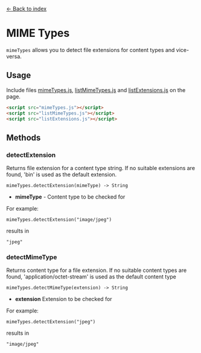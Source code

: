 [← Back to index](../README.md#index)

# MIME Types

`mimeTypes` allows you to detect file extensions for content types and vice-versa.

## Usage

Include files [mimeTypes.js](mimeFunctions/mimeTypes.js), [listMimeTypes.js](mimeFunctions/listMimeTypes.js) and [listExtensions.js](mimeFunctions/listExtensions.js) on the page.

```html
<script src="mimeTypes.js"></script>
<script src="listMimeTypes.js"></script>
<script src="listExtensions.js"></script>
```

## Methods

### detectExtension

 Returns file extension for a content type string. If no suitable extensions are found, 'bin' is used as the default extension.

    mimeTypes.detectExtension(mimeType) -> String

  * **mimeType** - Content type to be checked for

For example:

    mimeTypes.detectExtension("image/jpeg")

results in

    "jpeg"


### detectMimeType

Returns content type for a file extension. If no suitable content types are found, 'application/octet-stream' is used as the default content type

    mimeTypes.detectMimeType(extension) -> String

  * **extension** Extension to be checked for

For example:

    mimeTypes.detectExtension("jpeg")

results in

    "image/jpeg"

